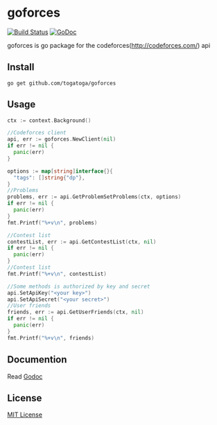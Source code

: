 # goforces
[![Build Status](https://travis-ci.org/togatoga/goforces.svg?branch=master)](https://travis-ci.org/togatoga/goforces) [![GoDoc](https://godoc.org/github.com/togatoga/goforces?status.svg)](https://godoc.org/github.com/togatoga/goforces)

goforces is go package for the codeforces(http://codeforces.com/) api

## Install
```
go get github.com/togatoga/goforces
```

## Usage
```go
ctx := context.Background()

//Codeforces client
api, err := goforces.NewClient(nil)
if err != nil {
  panic(err)
}

options := map[string]interface{}{
  "tags": []string{"dp"},
}
//Problems
problems, err := api.GetProblemSetProblems(ctx, options)
if err != nil {
  panic(err)
}
fmt.Printf("%+v\n", problems)

//Contest list
contestList, err := api.GetContestList(ctx, nil)
if err != nil {
  panic(err)
}
//Contest list
fmt.Printf("%+v\n", contestList)

//Some methods is authorized by key and secret
api.SetApiKey("<your key>")
api.SetApiSecret("<your secret>")
//User friends
friends, err := api.GetUserFriends(ctx, nil)
if err != nil {
  panic(err)
}
fmt.Printf("%+v\n", friends)

```
## Documention
Read [Godoc](https://godoc.org/github.com/togatoga/goforces)

## License

[MIT License](LICENSE)
